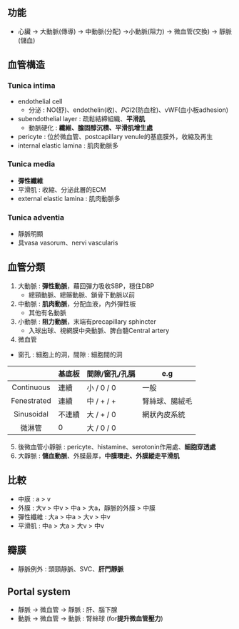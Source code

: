 ## 功能
- 心臟 -> 大動脈(傳導) -> 中動脈(分配) ->小動脈(阻力) -> 微血管(交換) -> 靜脈(儲血)
## 血管構造
### Tunica intima
- endothelial cell
	- 分泌 : NO(舒)、endothelin(收)、$PGI2$(防血栓)、vWF(血小板adhesion)
- subendothelial layer : 疏鬆結締組織、**平滑肌**
	- 動脈硬化 : **纖維、膽固醇沉積、平滑肌增生處**
- pericyte : 位於微血管、postcapillary venule的基底膜外，收縮及再生
- internal elastic lamina : 肌肉動脈多
### Tunica media
- **彈性纖維**
- 平滑肌 : 收縮、分泌此層的ECM
- external elastic lamina : 肌肉動脈多
### Tunica adventia
- 靜脈明顯
- 具vasa vasorum、nervi vascularis
## 血管分類
1. 大動脈 : **彈性動脈**，藉回彈力吸收SBP，穩住DBP
	- 總頸動脈、總髂動脈、鎖骨下動脈以前
2. 中動脈 : **肌肉動脈**，分配血液，內外彈性板
	- 其他有名動脈
3. 小動脈 : **阻力動脈**，末端有precapillary sphincter
	- 入球出球、視網膜中央動脈、脾白髓Central artery
4. 微血管
- 窗孔 : 細胞上的洞，間隙 : 細胞間的洞

|             | 基底板 | 間隙/窗孔/孔膈 | e.g            |
|:-----------:|--------|----------------|----------------|
| Continuous  | 連續   | 小 / 0 / 0         | 一般           |
| Fenestrated | 連續   | 中 / + / +         | 腎絲球、腸絨毛 |
| Sinusoidal  | 不連續 | 大 / + / 0         | 網狀內皮系統   |
| 微淋管      | 0      | 大 / 0 / 0         |                |

5. 後微血管小靜脈 : pericyte、histamine、serotonin作用處、**細胞穿透處**
6. 大靜脈 : **儲血動脈**、外膜最厚，**中膜環走、外膜縱走平滑肌**
## 比較
- 中膜 : a > v
- 外膜 : 大v > 中v > 中a > 大a，靜脈的外膜 > 中膜
- 彈性纖維 : 大a > 中a > 大v > 中v
- 平滑肌 : 中a > 大a > 大v > 中v
## 瓣膜
- 靜脈例外 : 頭頸靜脈、SVC、**肝門靜脈**
## Portal system
- 靜脈 -> 微血管 -> 靜脈 : 肝、腦下腺 
- 動脈 -> 微血管 -> 動脈 : 腎絲球 (for**提升微血管壓力**)